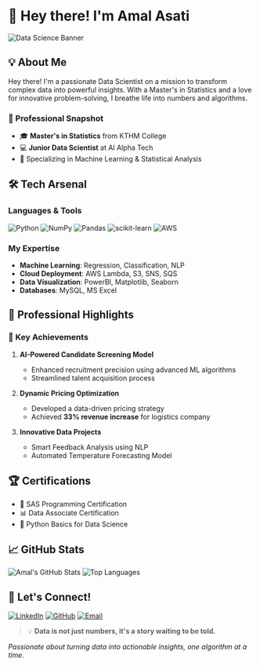 # 👋 Hey there! I'm Amal Asati

![Data Science Banner](https://img.shields.io/badge/Data%20Science-Transforming%20Insights-blue?style=for-the-badge&logo=python)

## 💡 About Me

Hey there! I'm a passionate Data Scientist on a mission to transform complex data into powerful insights. With a Master's in Statistics and a love for innovative problem-solving, I breathe life into numbers and algorithms.

### 🚀 Professional Snapshot
- 🎓 **Master's in Statistics** from KTHM College
- 💻 **Junior Data Scientist** at AI Alpha Tech
- 🧠 Specializing in Machine Learning & Statistical Analysis

## 🛠️ Tech Arsenal

### Languages & Tools
![Python](https://img.shields.io/badge/Python-FFD43B?style=for-the-badge&logo=python&logoColor=blue)
![NumPy](https://img.shields.io/badge/NumPy-013243?style=for-the-badge&logo=numpy&logoColor=white)
![Pandas](https://img.shields.io/badge/Pandas-150458?style=for-the-badge&logo=pandas&logoColor=white)
![scikit-learn](https://img.shields.io/badge/scikit--learn-F7931E?style=for-the-badge&logo=scikit-learn&logoColor=white)
![AWS](https://img.shields.io/badge/Amazon_AWS-FF9900?style=for-the-badge&logo=amazonaws&logoColor=white)

### My Expertise
- **Machine Learning**: Regression, Classification, NLP
- **Cloud Deployment**: AWS Lambda, S3, SNS, SQS
- **Data Visualization**: PowerBI, Matplotlib, Seaborn
- **Databases**: MySQL, MS Excel

## 💼 Professional Highlights

### 🌟 Key Achievements
1. **AI-Powered Candidate Screening Model**
   - Enhanced recruitment precision using advanced ML algorithms
   - Streamlined talent acquisition process

2. **Dynamic Pricing Optimization**
   - Developed a data-driven pricing strategy
   - Achieved **33% revenue increase** for logistics company

3. **Innovative Data Projects**
   - Smart Feedback Analysis using NLP
   - Automated Temperature Forecasting Model

## 🏆 Certifications

- 📜 SAS Programming Certification
- 📊 Data Associate Certification
- 🐍 Python Basics for Data Science

## 📈 GitHub Stats

![Amal's GitHub Stats](https://github-readme-stats.vercel.app/api?username=yourusername&show_icons=true&theme=radical)
![Top Languages](https://github-readme-stats.vercel.app/api/top-langs/?username=yourusername&layout=compact&theme=radical)

## 🤝 Let's Connect!

[![LinkedIn](https://img.shields.io/badge/LinkedIn-0077B5?style=for-the-badge&logo=linkedin&logoColor=white)](https://www.linkedin.com/in/amal-asati-95b52a1a9/)
[![GitHub](https://img.shields.io/badge/GitHub-100000?style=for-the-badge&logo=github&logoColor=white)](https://github.com/Amalasati)
[![Email](https://img.shields.io/badge/Email-D14836?style=for-the-badge&logo=gmail&logoColor=white)](mailto:asatiamal@gmail.com)

> 💡 **Data is not just numbers, it's a story waiting to be told.**

*Passionate about turning data into actionable insights, one algorithm at a time.*
